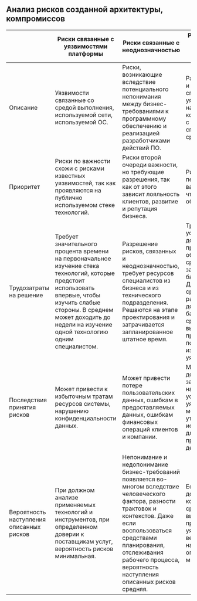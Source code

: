 ## Анализ рисков созданной архитектуры, компромиссов

|   | Риски связанные с уязвимостями платформы | Риски связанные с неоднозначностью | Риски связанные с известными уязвимостями систем |
| --- | --- | --- | --- |
| Описание | Уязвимости связанные со средой выполнения, используемой сети, используемой ОС. | Риски, возникающие вследствие потенциального непонимания между бизнес-требованиями к программному обеспечению и реализацией разработчиками действий ПО. | Распространенные и опубликованные списки уязвимостей, для нахождения которых и борьбы с ними созданы специальные средства. |
| Приоритет | Риски по важности схожи с рисками известных уязвимостей, так как проявляются на публично используемом стеке технологий.  | Риски второй очереди важности, но требующие разрешения, так как от этого зависит лояльность клиентов, развитие и репутация бизнеса. | Риски первоочередной важности, потому что они общеизвестны. |
| Трудозатраты на решение | Требует значительного процента времени на первоначальное изучение стека технологий, которые предстоит использовать впервые, чтобы изучить слабые стороны. В среднем может доходить до недели на изучение одной технологию одним специалистом. | Разрешение рисков, связанных и неоднозначностью, требует ресурсов специалистов из бизнеса и из технического подразделения. Решаются на этапе проектирования и затрачивается запланированное штатное время. | Требуется установка дополнительного программного обеспечения и/или средств, если защита не стоит в базовом режиме. Для используемых средств разработки должно быть базово встроены средства по выявлению и предотвращению появления известных уязвимостей. |
| Последствия принятия рисков | Может привести к избыточным тратам ресурсов системы, нарушению конфиденциальности данных. | Может привести потере пользовательских данных, ошибкам в предоставляемых данных, ошибкам финансовых операций клиентов и компании. | Может привести к дополнительным затратам ресурсов на поиск и устранение уязвимостей, может привести к утечкам данных и использовании их для противоправных действий. |
| Вероятность наступления описанных рисков | При должном анализе применяемых технологий и инструментов, при определенном доверии к поставщикам услуг, вероятность рисков минимальная. | Непонимание и недопонимание бизнес-требований появляется во-многом вследствие человеческого фактора, разности трактовок и контекстов. Даже если воспользоваться средствами планирования, отслеживания рабочего процесса, вероятность наступления описанных рисков средняя. | Если применить достаточное количество средств для выявления и предотвращения уязвимостей, то вероятность наступления описанных рисков минимальна. |